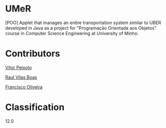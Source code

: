 # UMeR
[POO] Applet that manages an entire transportation system similar to UBER developed in Java as a project for "Programação Orientada aos Objetos" course in Computer Science Engineering at University of Minho.

# Contributors

[Vitor Peixoto](https://github.com/VitorPeixoto97)

[Raul Vilas Boas](https://github.com/MrBoas)

[Francisco Oliveira](https://github.com/Tibblue)

# Classification

12.0
